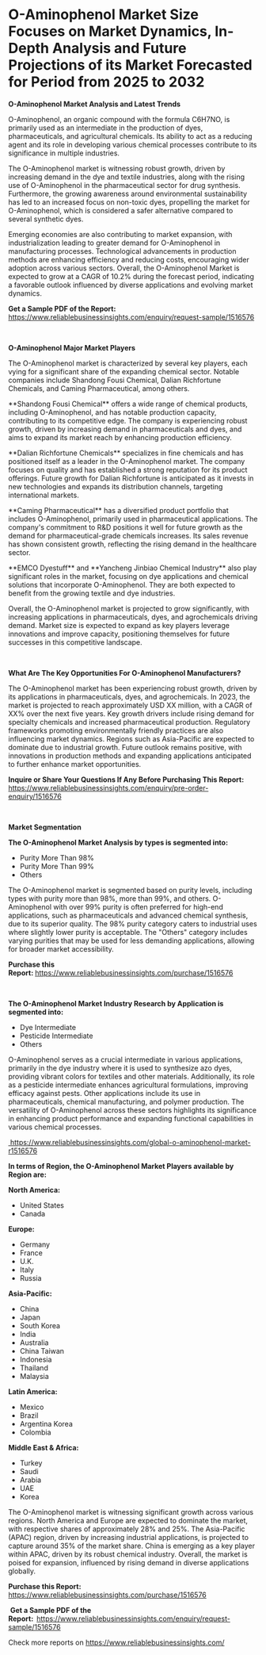 <p><h1>O-Aminophenol Market Size Focuses on Market Dynamics, In-Depth Analysis and Future Projections of its Market Forecasted for Period from 2025 to 2032</h1></p><p><strong>O-Aminophenol Market Analysis and Latest Trends</strong></p>
<p><p>O-Aminophenol, an organic compound with the formula C6H7NO, is primarily used as an intermediate in the production of dyes, pharmaceuticals, and agricultural chemicals. Its ability to act as a reducing agent and its role in developing various chemical processes contribute to its significance in multiple industries.</p><p>The O-Aminophenol market is witnessing robust growth, driven by increasing demand in the dye and textile industries, along with the rising use of O-Aminophenol in the pharmaceutical sector for drug synthesis. Furthermore, the growing awareness around environmental sustainability has led to an increased focus on non-toxic dyes, propelling the market for O-Aminophenol, which is considered a safer alternative compared to several synthetic dyes.</p><p>Emerging economies are also contributing to market expansion, with industrialization leading to greater demand for O-Aminophenol in manufacturing processes. Technological advancements in production methods are enhancing efficiency and reducing costs, encouraging wider adoption across various sectors. Overall, the O-Aminophenol Market is expected to grow at a CAGR of 10.2% during the forecast period, indicating a favorable outlook influenced by diverse applications and evolving market dynamics.</p></p>
<p><strong>Get a Sample PDF of the Report:&nbsp;</strong> <a href="https://www.reliablebusinessinsights.com/enquiry/request-sample/1516576?utm_campaign=2811&utm_medium=2&utm_source=Github&utm_content=ia&utm_term=30032025&utm_id=o-aminophenol">https://www.reliablebusinessinsights.com/enquiry/request-sample/1516576</a></p>
<p>&nbsp;</p>
<p><strong>O-Aminophenol Major Market Players</strong></p>
<p><p>The O-Aminophenol market is characterized by several key players, each vying for a significant share of the expanding chemical sector. Notable companies include Shandong Fousi Chemical, Dalian Richfortune Chemicals, and Caming Pharmaceutical, among others.</p><p>**Shandong Fousi Chemical** offers a wide range of chemical products, including O-Aminophenol, and has notable production capacity, contributing to its competitive edge. The company is experiencing robust growth, driven by increasing demand in pharmaceuticals and dyes, and aims to expand its market reach by enhancing production efficiency.</p><p>**Dalian Richfortune Chemicals** specializes in fine chemicals and has positioned itself as a leader in the O-Aminophenol market. The company focuses on quality and has established a strong reputation for its product offerings. Future growth for Dalian Richfortune is anticipated as it invests in new technologies and expands its distribution channels, targeting international markets.</p><p>**Caming Pharmaceutical** has a diversified product portfolio that includes O-Aminophenol, primarily used in pharmaceutical applications. The company's commitment to R&D positions it well for future growth as the demand for pharmaceutical-grade chemicals increases. Its sales revenue has shown consistent growth, reflecting the rising demand in the healthcare sector.</p><p>**EMCO Dyestuff** and **Yancheng Jinbiao Chemical Industry** also play significant roles in the market, focusing on dye applications and chemical solutions that incorporate O-Aminophenol. They are both expected to benefit from the growing textile and dye industries.</p><p>Overall, the O-Aminophenol market is projected to grow significantly, with increasing applications in pharmaceuticals, dyes, and agrochemicals driving demand. Market size is expected to expand as key players leverage innovations and improve capacity, positioning themselves for future successes in this competitive landscape.</p></p>
<p>&nbsp;</p>
<p><strong>What Are The Key Opportunities For O-Aminophenol Manufacturers?</strong></p>
<p><p>The O-Aminophenol market has been experiencing robust growth, driven by its applications in pharmaceuticals, dyes, and agrochemicals. In 2023, the market is projected to reach approximately USD XX million, with a CAGR of XX% over the next five years. Key growth drivers include rising demand for specialty chemicals and increased pharmaceutical production. Regulatory frameworks promoting environmentally friendly practices are also influencing market dynamics. Regions such as Asia-Pacific are expected to dominate due to industrial growth. Future outlook remains positive, with innovations in production methods and expanding applications anticipated to further enhance market opportunities.</p></p>
<p><strong>Inquire or Share Your Questions If Any Before Purchasing This Report:</strong> <a href="https://www.reliablebusinessinsights.com/enquiry/pre-order-enquiry/1516576?utm_campaign=2811&utm_medium=2&utm_source=Github&utm_content=ia&utm_term=30032025&utm_id=o-aminophenol">https://www.reliablebusinessinsights.com/enquiry/pre-order-enquiry/1516576</a></p>
<p>&nbsp;</p>
<p><strong>Market Segmentation</strong></p>
<p><strong>The O-Aminophenol Market Analysis by types is segmented into:</strong></p>
<p><ul><li>Purity More Than 98%</li><li>Purity More Than 99%</li><li>Others</li></ul></p>
<p><p>The O-Aminophenol market is segmented based on purity levels, including types with purity more than 98%, more than 99%, and others. O-Aminophenol with over 99% purity is often preferred for high-end applications, such as pharmaceuticals and advanced chemical synthesis, due to its superior quality. The 98% purity category caters to industrial uses where slightly lower purity is acceptable. The "Others" category includes varying purities that may be used for less demanding applications, allowing for broader market accessibility.</p></p>
<p><strong>Purchase this Report:&nbsp;</strong><a href="https://www.reliablebusinessinsights.com/purchase/1516576?utm_campaign=2811&utm_medium=2&utm_source=Github&utm_content=ia&utm_term=30032025&utm_id=o-aminophenol">https://www.reliablebusinessinsights.com/purchase/1516576</a></p>
<p>&nbsp;</p>
<p><strong>The O-Aminophenol Market Industry Research by Application is segmented into:</strong></p>
<p><ul><li>Dye Intermediate</li><li>Pesticide Intermediate</li><li>Others</li></ul></p>
<p><p>O-Aminophenol serves as a crucial intermediate in various applications, primarily in the dye industry where it is used to synthesize azo dyes, providing vibrant colors for textiles and other materials. Additionally, its role as a pesticide intermediate enhances agricultural formulations, improving efficacy against pests. Other applications include its use in pharmaceuticals, chemical manufacturing, and polymer production. The versatility of O-Aminophenol across these sectors highlights its significance in enhancing product performance and expanding functional capabilities in various chemical processes.</p></p>
<p><a href="https://www.reliablebusinessinsights.com/global-o-aminophenol-market-r1516576?utm_campaign=2811&utm_medium=2&utm_source=Github&utm_content=ia&utm_term=30032025&utm_id=o-aminophenol">&nbsp;https://www.reliablebusinessinsights.com/global-o-aminophenol-market-r1516576</a></p>
<p><strong>In terms of Region, the O-Aminophenol Market Players available by Region are:</strong></p>
<p>
    <p> <strong> North America: </strong>
        <ul>
            <li>United States</li>
            <li>Canada</li>
        </ul>
        </p> 
    <p> <strong> Europe: </strong>
        <ul>
            <li>Germany</li>
            <li>France</li>
            <li>U.K.</li>
            <li>Italy</li>
            <li>Russia</li>
        </ul>
        </p> 
    <p> <strong> Asia-Pacific: </strong>
        <ul>
            <li>China</li>
            <li>Japan</li>
            <li>South Korea</li>
            <li>India</li>
            <li>Australia</li>
            <li>China Taiwan</li>
            <li>Indonesia</li>
            <li>Thailand</li>
            <li>Malaysia</li>
        </ul>
        </p> 
    <p> <strong> Latin America: </strong>
        <ul>
            <li>Mexico</li>
            <li>Brazil</li>
            <li>Argentina Korea</li>
            <li>Colombia</li>
        </ul>
        </p> 
    <p> <strong> Middle East & Africa: </strong>
        <ul>
            <li>Turkey</li>
            <li>Saudi</li>
            <li>Arabia</li>
            <li>UAE</li>
            <li>Korea</li>
        </ul>
    </p>
    </p>
<p><p>The O-Aminophenol market is witnessing significant growth across various regions. North America and Europe are expected to dominate the market, with respective shares of approximately 28% and 25%. The Asia-Pacific (APAC) region, driven by increasing industrial applications, is projected to capture around 35% of the market share. China is emerging as a key player within APAC, driven by its robust chemical industry. Overall, the market is poised for expansion, influenced by rising demand in diverse applications globally.</p></p>
<p><strong>Purchase this Report: </strong><a href="https://www.reliablebusinessinsights.com/purchase/1516576?utm_campaign=2811&utm_medium=2&utm_source=Github&utm_content=ia&utm_term=30032025&utm_id=o-aminophenol">https://www.reliablebusinessinsights.com/purchase/1516576</a></p>
<p>&nbsp;<strong>Get a Sample PDF of the Report:&nbsp;&nbsp;</strong><a href="https://www.reliablebusinessinsights.com/enquiry/request-sample/1516576?utm_campaign=2811&utm_medium=2&utm_source=Github&utm_content=ia&utm_term=30032025&utm_id=o-aminophenol">https://www.reliablebusinessinsights.com/enquiry/request-sample/1516576</a></p>
<p><strong></strong></p>
<p>Check more reports on <a href="https://www.reliablebusinessinsights.com/?utm_campaign=2811&utm_medium=2&utm_source=Github&utm_content=ia&utm_term=30032025&utm_id=o-aminophenol">https://www.reliablebusinessinsights.com/</a></p>